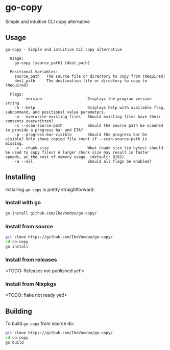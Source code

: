 # go-copy
Simple and intuitive CLI copy alternative

## Usage
```
go-copy - Simple and intuitive CLI copy alternative

  Usage:
    go-copy [source_path] [dest_path]

  Positional Variables: 
    source_path   The source file or directory to copy from (Required)
    dest_path     The destination file or directory to copy to (Required)

  Flags: 
       --version                    Displays the program version string.
    -h --help                       Displays help with available flag, subcommand, and positional value parameters.
    -o --overwrite-existing-files   Should existing files have their contents overwritten?
    -s --scan-source-path           Should the source path be scanned to provide a progress bar and ETA?
    -p --progress-bar-visible       Should the progress bar be visible? Only shows copied file count if --scan-source-path is missing.
    -c --chunk-size                 What chunk size (in bytes) should be used to copy files? A larger chunk size may result in faster speeds, at the cost of memory usage. (default: 8192)
    -a --all                        Should all flags be enabled?
```

## Installing
Installing `go-copy` is pretty straightforward:

### Install with go
```sh
go install github.com/IkeVoodoo/go-copy/
```

### Install from source
```sh
git clone https://github.com/IkeVoodoo/go-copy/
cd co-copy
go install
```

### Install from releases
<TODO: Releases not published yet!>

### Install from Nixpkgs
<TODO: flake not ready yet!>


## Building
To build `go-copy` from source do:

```sh
git clone https://github.com/IkeVoodoo/go-copy/
cd co-copy
go build
```
